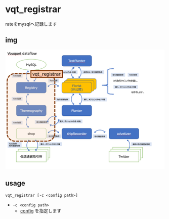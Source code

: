 vqt_registrar
===
rateをmysqlへ記録します  

## img

![img](../media/vqt_registrar.png)

## usage
```
vqt_registrar [-c <config path>]
```

* `-c <config path>`
	* [config](../../../var.in/service/vouquet/etc/vouquet.conf) を指定します
